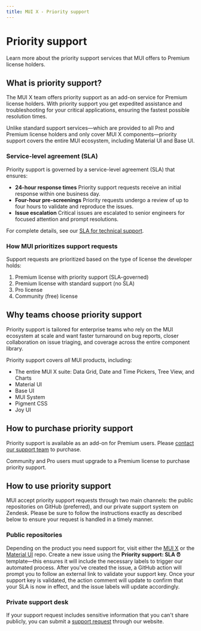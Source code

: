 ```yaml
---
title: MUI X - Priority support
---
```


# Priority support [<span class="plan-premium"></span>](/x/introduction/licensing/#premium-plan 'Premium plan')

<p class="description">Learn more about the priority support services that MUI offers to Premium license holders.</p>

## What is priority support?

The MUI X team offers priority support as an add-on service for Premium license holders.
With priority support you get expedited assistance and troubleshooting for your critical applications, ensuring the fastest possible resolution times.

Unlike standard support services—which are provided to all Pro and Premium license holders and only cover MUI X components—priority support covers the entire MUI ecosystem, including Material UI and Base UI.

### Service-level agreement (SLA)

Priority support is governed by a service-level agreement (SLA) that ensures:

- **24-hour response times**
  Priority support requests receive an initial response within one business day.
- **Four-hour pre-screenings**
  Priority requests undergo a review of up to four hours to validate and reproduce the issues.
- **Issue escalation**
  Critical issues are escalated to senior engineers for focused attention and prompt resolutions.

For complete details, see our [SLA for technical support](https://mui.com/legal/technical-support-sla/).

### How MUI prioritizes support requests

Support requests are prioritized based on the type of license the developer holds:

1. Premium license with priority support (SLA-governed)
2. Premium license with standard support (no SLA)
3. Pro license
4. Community (free) license

## Why teams choose priority support

Priority support is tailored for enterprise teams who rely on the MUI ecosystem at scale and want faster turnaround on bug reports, closer collaboration on issue triaging, and coverage across the entire component library.

Priority support covers _all_ MUI products, including:

- The entire MUI X suite: Data Grid, Date and Time Pickers, Tree View, and Charts
- Material UI
- Base UI
- MUI System
- Pigment CSS
- Joy UI

## How to purchase priority support

Priority support is available as an add-on for Premium users.
Please [contact our support team](mailto:support@mui.com) to purchase.

Community and Pro users must upgrade to a Premium license to purchase priority support.

## How to use priority support

MUI accept priority support requests through two main channels: the public repositories on GitHub (preferred), and our private support system on Zendesk.
Please be sure to follow the instructions exactly as described below to ensure your request is handled in a timely manner.

### Public repositories

Depending on the product you need support for, visit either the [MUI X](https://github.com/mui/mui-x) or the [Material UI](https://github.com/mui/material-ui) repo.
Create a new issue using the **Priority support: SLA ⏰** template—this ensures it will include the necessary labels to trigger our automated process.
After you've created the issue, a GitHub action will prompt you to follow an external link to validate your support key.
Once your support key is validated, the action comment will update to confirm that your SLA is now in effect, and the issue labels will update accordingly.

### Private support desk

If your support request includes sensitive information that you can't share publicly, you can submit a [support request](https://support.mui.com/hc/en-us/requests/new) through our website.
